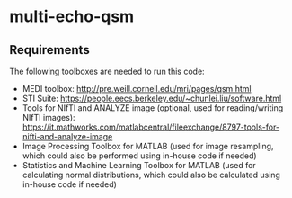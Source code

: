 # multi-echo-qsm

## Requirements
The following toolboxes are needed to run this code:
* MEDI toolbox: http://pre.weill.cornell.edu/mri/pages/qsm.html
* STI Suite: https://people.eecs.berkeley.edu/~chunlei.liu/software.html
* Tools for NIfTI and ANALYZE image (optional, used for reading/writing NIfTI images): https://it.mathworks.com/matlabcentral/fileexchange/8797-tools-for-nifti-and-analyze-image
* Image Processing Toolbox for MATLAB (used for image resampling, which could also be performed using in-house code if needed)
* Statistics and Machine Learning Toolbox for MATLAB (used for calculating normal distributions, which could also be calculated using in-house code if needed)
